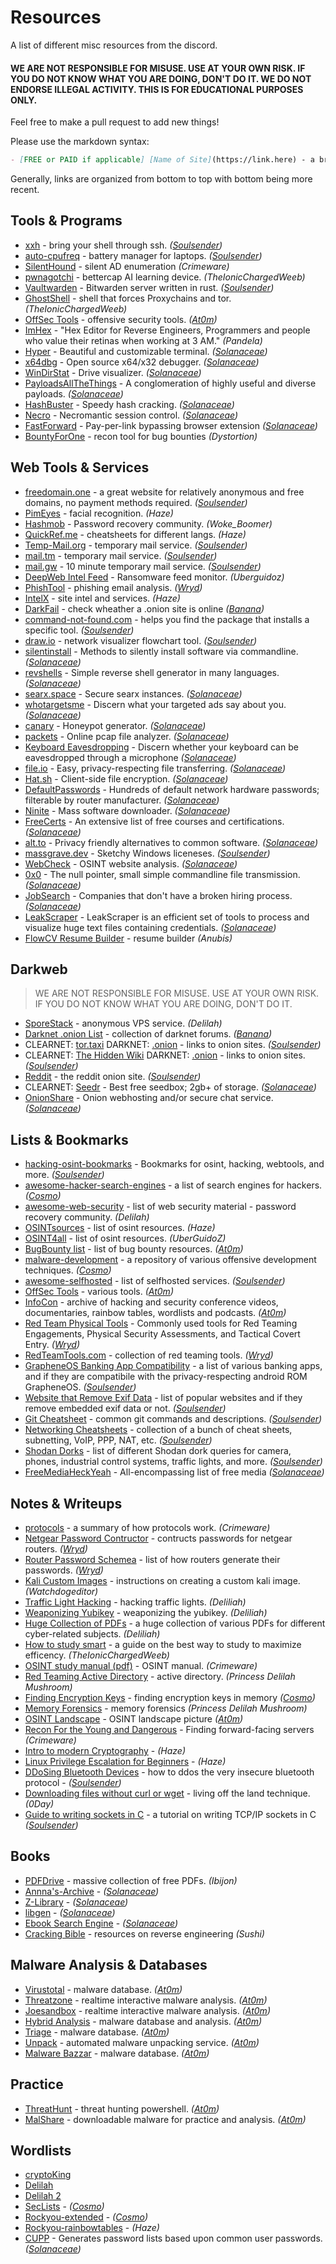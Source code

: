 # Resources
A list of different misc resources from the discord.

#### WE ARE NOT RESPONSIBLE FOR MISUSE. USE AT YOUR OWN RISK. IF YOU DO NOT KNOW WHAT YOU ARE DOING, DON'T DO IT. WE DO NOT ENDORSE ILLEGAL ACTIVITY. THIS IS FOR EDUCATIONAL PURPOSES ONLY.

Feel free to make a pull request to add new things!

Please use the markdown syntax:
```md
- [FREE or PAID if applicable] [Name of Site](https://link.here) - a brief description. *(Your Username)*
```

Generally, links are organized from bottom to top with bottom being more recent.

## Tools & Programs
- [xxh](https://github.com/xxh/xxh) - bring your shell through ssh. *([Soulsender](https://github.com/Soulsender))*
- [auto-cpufreq](https://github.com/AdnanHodzic/auto-cpufreq) - battery manager for laptops. *([Soulsender](https://github.com/Soulsender))*
- [SilentHound](https://github.com/layer8secure/SilentHound.git) - silent AD enumeration *(Crimeware)*
- [pwnagotchi](https://github.com/DrSchottky/pwnagotchi/releases) - bettercap AI learning device. *(TheIonicChargedWeeb)*
- [Vaultwarden](https://github.com/dani-garcia/vaultwarden) - Bitwarden server written in rust. *([Soulsender](https://github.com/Soulsender))*
- [GhostShell](https://github.com/S12cybersecurity/GhostShell) - shell that forces Proxychains and tor. *(TheIonicChargedWeeb)*
- [OffSec Tools](https://offsec.tools/) - offensive security tools. *([At0m](https://github.com/atomiczsec))*
- [ImHex](https://github.com/WerWolv/ImHex) - "Hex Editor for Reverse Engineers, Programmers and people who value their retinas when working at 3 AM." *(Pandela)*
- [Hyper](https://hyper.is/) - Beautiful and customizable terminal. *([Solanaceae](https://github.com/Atropa-Solanaceae))*
- [x64dbg](https://x64dbg.com/) - Open source x64/x32 debugger. *([Solanaceae](https://github.com/Atropa-Solanaceae))*
- [WinDirStat](https://windirstat.net/download.html) - Drive visualizer. *([Solanaceae](https://github.com/Atropa-Solanaceae))*
- [PayloadsAllTheThings](https://github.com/swisskyrepo/PayloadsAllTheThings) - A conglomeration of highly useful and diverse payloads. *([Solanaceae](https://github.com/Atropa-Solanaceae))*
- [HashBuster](https://github.com/s0md3v/Hash-Buster) - Speedy hash cracking. *([Solanaceae](https://github.com/Atropa-Solanaceae))*
- [Necro](https://github.com/muraenateam/necrobrowser) - Necromantic session control. *([Solanaceae](https://github.com/Atropa-Solanaceae))*
- [FastForward](https://github.com/FastForwardTeam/FastForward) - Pay-per-link bypassing browser extension *([Solanaceae](https://github.com/Atropa-Solanaceae))*
- [BountyForOne](https://github.com/Papurudoragon/bountyforone) - recon tool for bug bounties *(Dystortion)*

## Web Tools & Services
- [freedomain.one](https://freedomain.one/) - a great website for relatively anonymous and free domains, no payment methods required. *([Soulsender](https://github.com/Soulsender))*
- [PimEyes](https://pimeyes.com/en) - facial recognition. *(Haze)*
- [Hashmob](https://hashmob.net/resources/hashmob) - Password recovery community. *(Woke_Boomer)*
- [QuickRef.me](https://quickref.me/) - cheatsheets for different langs. *(Haze)*
- [Temp-Mail.org](https://temp-mail.org/) - temporary mail service. *([Soulsender](https://github.com/Soulsender))*
- [mail.tm](https://mail.tm/en/) - temporary mail service. *([Soulsender](https://github.com/Soulsender))*
- [mail.gw](https://mail.gw) - 10 minute temporary mail service. *([Soulsender](https://github.com/Soulsender))* 
- [DeepWeb Intel Feed](https://darkfeed.io/) - Ransomware feed monitor. *(Uberguidoz)*
- [PhishTool](https://www.phishtool.com/) - phishing email analysis. *([Wryd](https://github.com/wyrdCCS))*
- [IntelX](https://intelx.io/tools) - site intel and services. *(Haze)*
- [DarkFail](https://dark.fail/) - check wheather a .onion site is online *([Banana](https://github.com/BananaaORG))*
- [command-not-found.com](https://command-not-found.com/) - helps you find the package that installs a specific tool. *([Soulsender](https://github.com/Soulsender))*
- [draw.io](https://app.diagrams.net/) - network visualizer flowchart tool. *([Soulsender](https://github.com/Soulsender))*
- [silentinstall](https://silentinstallhq.com/silent-install-knowledge-base/) - Methods to silently install software via commandline. *([Solanaceae](https://github.com/Atropa-Solanaceae))*
- [revshells](https://www.revshells.com/) - Simple reverse shell generator in many languages. *([Solanaceae](https://github.com/Atropa-Solanaceae))*
- [searx.space](https://searx.space/) - Secure searx instances. *([Solanaceae](https://github.com/Atropa-Solanaceae))*
- [whotargetsme](https://whotargets.me/en/) - Discern what your targeted ads say about you. *([Solanaceae](https://github.com/Atropa-Solanaceae))*
- [canary](https://canarytokens.com/generate) - Honeypot generator. *([Solanaceae](https://github.com/Atropa-Solanaceae))*
- [packets](https://apackets.com/) - Online pcap file analyzer. *([Solanaceae](https://github.com/Atropa-Solanaceae))*
- [Keyboard Eavesdropping](https://keytap3.ggerganov.com/) - Discern whether your keyboard can be eavesdropped through a microphone *([Solanaceae](https://github.com/Atropa-Solanaceae))*
- [file.io](https://www.file.io/) - Easy, privacy-respecting file transferring. *([Solanaceae](https://github.com/Atropa-Solanaceae))*
- [Hat.sh](https://hat.sh/) - Client-side file encryption. *([Solanaceae](https://github.com/Atropa-Solanaceae))*
- [DefaultPasswords](https://default-password.info/) - Hundreds of default network hardware passwords; filterable by router manufacturer. *([Solanaceae](https://github.com/Atropa-Solanaceae))*
- [Ninite](https://ninite.com/) - Mass software downloader. *([Solanaceae](https://github.com/Atropa-Solanaceae))*
- [FreeCerts](https://github.com/cloudcommunity/Free-Certifications) - An extensive list of free courses and certifications. *([Solanaceae](https://github.com/Atropa-Solanaceae))*
- [alt.to](https://alternativeto.net/) - Privacy friendly alternatives to common software. *([Solanaceae](https://github.com/Atropa-Solanaceae))*
- [massgrave.dev](https://massgrave.dev/) - Sketchy Windows liceneses. *([Soulsender](https://github.com/Soulsender))*
- [WebCheck](https://web-check.xyz/) - OSINT website analysis. *([Solanaceae](https://github.com/Atropa-Solanaceae))*
- [0x0](https://0x0.st/) - The null pointer, small simple commandline file transmission. *([Solanaceae](https://github.com/Atropa-Solanaceae))*
- [JobSearch](https://github.com/poteto/hiring-without-whiteboards) - Companies that don't have a broken hiring process. *([Solanaceae](https://github.com/Atropa-Solanaceae))*
- [LeakScraper](https://github.com/Acceis/leakScraper) - LeakScraper is an efficient set of tools to process and visualize huge text files containing credentials. *([Solanaceae](https://github.com/Atropa-Solanaceae))*
- [FlowCV Resume Builder](https://app.flowcv.com/dashboard) - resume builder *(Anubis)*

## Darkweb
> WE ARE NOT RESPONSIBLE FOR MISUSE. USE AT YOUR OWN RISK. IF YOU DO NOT KNOW WHAT YOU ARE DOING, DON'T DO IT.
- [SporeStack](https://sporestack.com/) - anonymous VPS service. *(Delilah)*
- [Darknet .onion List](https://darknet.fail/) - collection of darknet forums. *([Banana](https://github.com/BananaaORG))*
- CLEARNET: [tor.taxi](https://tor.taxi/) DARKNET: [.onion](http://tortaxi2dev6xjwbaydqzla77rrnth7yn2oqzjfmiuwn5h6vsk2a4syd.onion) - links to onion sites. *([Soulsender](https://github.com/Soulsender))*
- CLEARNET: [The Hidden Wiki](https://thehiddenwiki.org/) DARKNET: [.onion](http://6nhmgdpnyoljh5uzr5kwlatx2u3diou4ldeommfxjz3wkhalzgjqxzqd.onion/) - links to onion sites. *([Soulsender](https://github.com/Soulsender))*
- [Reddit](http://www.reddittorjg6rue252oqsxryoxengawnmo46qy4kyii5wtqnwfj4ooad.onion/) - the reddit onion site. *([Soulsender](https://github.com/Soulsender))*
- CLEARNET: [Seedr](https://www.seedr.cc/) - Best free seedbox; 2gb+ of storage. *([Solanaceae](https://github.com/Atropa-Solanaceae))*
- [OnionShare](http://lldan5gahapx5k7iafb3s4ikijc4ni7gx5iywdflkba5y2ezyg6sjgyd.onion/) - Onion webhosting and/or secure chat service. *([Solanaceae](https://github.com/Atropa-Solanaceae))*

## Lists & Bookmarks
- [hacking-osint-bookmarks](https://github.com/[Soulsender](https://github.com/Soulsender)/hacking-osint-bookmarks) - Bookmarks for osint, hacking, webtools, and more. *([Soulsender](https://github.com/Soulsender))*
- [awesome-hacker-search-engines](https://github.com/edoardottt/awesome-hacker-search-engines) - a list of search engines for hackers. *([Cosmo](https://github.com/PrettyBoyCosmo))*
- [awesome-web-security](https://github.com/MiladMSFT/ThreatHunt) - list of web security material - password recovery community. *(Delilah)*
- [OSINTsources](https://github.com/awareseven/OSINTsources) - list of osint resources. *(Haze)*
- [OSINT4all](https://start.me/p/L1rEYQ/osint4all) - list of osint resources. *(UberGuidoZ)*
- [BugBounty list](https://twitter.com/atomiczsec/status/1573430023604031488?s=46&t=kE8r4UXbHRYZgTTh4pmI-w) - list of bug bounty resources. *([At0m](https://github.com/atomiczsec))*
- [malware-development](https://github.com/[CosmodiumCS](https://github.com/PrettyBoyCosmo)/Malware-Development) - a repository of various offensive development techniques. *([Cosmo](https://github.com/PrettyBoyCosmo))*
- [awesome-selfhosted](https://github.com/awesome-selfhosted/awesome-selfhosted) - list of selfhosted services. *([Soulsender](https://github.com/Soulsender))*
- [OffSec Tools](https://offsec.tools/) - various tools. *([At0m](https://github.com/atomiczsec))*
- [InfoCon](https://infocon.org/) - archive of hacking and security conference videos, documentaries, rainbow tables, wordlists and podcasts. *([At0m](https://github.com/atomiczsec))*
- [Red Team Physical Tools](https://github.com/DavidProbinsky/RedTeam-Physical-Tools) - Commonly used tools for Red Teaming Engagements, Physical Security Assessments, and Tactical Covert Entry. *([Wryd](https://github.com/wyrdCCS))*
- [RedTeamTools.com](https://www.redteamtools.com/) - collection of red teaming tools. *([Wryd](https://github.com/wyrdCCS))*
- [GrapheneOS Banking App Compatibility](https://privsec.dev/posts/android/banking-applications-compatibility-with-grapheneos/) - a list of various banking apps, and if they are compatibile with the privacy-respecting android ROM GrapheneOS. *([Soulsender](https://github.com/Soulsender))*
- [Website that Remove Exif Data](https://stevenwoodhall.com/which-social-media-networks-remove-exif-data/) - list of popular websites and if they remove embedded exif data or not. *([Soulsender](https://github.com/Soulsender))*
- [Git Cheatsheet](https://raw.githubusercontent.com/[CosmodiumCS](https://github.com/PrettyBoyCosmo)/resources/main/PDFs/git-cheatsheet.pdf) - common git commands and descriptions. *([Soulsender](https://github.com/Soulsender))*
- [Networking Cheatsheets](https://packetlife.net/library/cheat-sheets/) - collection of a bunch of cheat sheets, subnetting, VoIP, PPP, NAT, etc. *([Soulsender](https://github.com/Soulsender))*
- [Shodan Dorks](https://github.com/lothos612/shodan) - list of different Shodan dork queries for camera, phones, industrial control systems, traffic lights, and more. *([Soulsender](https://github.com/Soulsender))*
- [FreeMediaHeckYeah](https://fmhy.pages.dev/) - All-encompassing list of free media *([Solanaceae](https://github.com/Atropa-Solanaceae))*

## Notes & Writeups
- [protocols](https://github.com/netspooky/protocols/tree/main/broadcast_brujeria) - a summary of how protocols work. *(Crimeware)*
- [Netgear Password Contructor](https://github.com/redsquirrel7/Netgear-Password-Constructinator) - contructs passwords for netgear routers. *([Wryd](https://github.com/wyrdCCS))*
- [Router Password Schemea](https://forums.hak5.org/topic/39403-table-of-wifi-password-standards/) - list of how routers generate their passwords. *([Wryd](https://github.com/wyrdCCS))*
- [Kali Custom Images](https://www.kali.org/docs/development/live-build-a-custom-kali-iso/) - instructions on creating a custom kali image. *(Watchdogeditor)* 
- [Traffic Light Hacking](https://twitter.com/hetmehtaa/status/1617856763193352195) - hacking traffic lights. *(Deliliah)*
- [Weaponizing Yubikey](https://www.blackhillsinfosec.com/how-to-weaponize-the-yubikey/) - weaponizing the yubikey. *(Deliliah)*
- [Huge Collection of PDFs](https://mega.nz/folder/Ikl2TAAD#urHrrA_fqdMs0uxSlUKPZA) - a huge collection of various PDFs for different cyber-related subjects. *(Deliliah)*
- [How to study smart](https://youtu.be/IlU-zDU6aQ0) - a guide on the best way to study to maximize efficency. *(TheIonicChargedWeeb)*
- [OSINT study manual (pdf)](https://cdn.discordapp.com/attachments/1016199552157614090/1052590563997778061/mcafee-institute-osint-study-manual.pdf) - OSINT manual. *(Crimeware)*
- [Red Teaming Active Directory](https://h4ms1k.github.io/Red_Team_Active_Directory/#) - active directory. *(Princess Delilah Mushroom)*
- [Finding Encryption Keys](https://diyinfosec.medium.com/scanning-memory-for-fek-e17ca3db09c9) - finding encryption keys in memory *([Cosmo](https://github.com/PrettyBoyCosmo))*
- [Memory Forensics](https://eforensicsmag.com/an-introduction-to-memory-forensics-windows-process-internals-by-joseph-moronwi/) - memory forensics *(Princess Delilah Mushroom)*
- [OSINT Landscape](https://cdn.discordapp.com/attachments/885271058050068480/891455958159597598/image0.png) - OSINT landscape picture *([At0m](https://github.com/atomiczsec))*
- [Recon For the Young and Dangerous](https://github.com/[CosmodiumCS](https://github.com/PrettyBoyCosmo)/resources/blob/main/Notes/recon-for-the-young-and-dangerous.md) - Finding forward-facing servers *(Crimeware)*
- [Intro to modern Cryptography](https://cseweb.ucsd.edu/~mihir/papers/br-book.pdf) - *(Haze)*
- [Linux Privilege Escalation for Beginners](https://www.youtube.com/watch?v=ZTnwg3qCdVM) - *(Haze)*
- [DDoSing Bluetooth Devices](https://privsec.dev/posts/android/banking-applications-compatibility-with-grapheneos/) - how to ddos the very insecure bluetooth protocol - *([Soulsender](https://github.com/Soulsender))*
- [Downloading files without curl or wget](https://twitter.com/0dayCTF/status/1637811331335069697?s=20) - living off the land technique. *(0Day)*
- [Guide to writing sockets in C](https://beej.us/guide/bgnet/html//index.html) - a tutorial on writing TCP/IP sockets in C *([Soulsender](https://github.com/Soulsender))*

## Books
- [PDFDrive](https://www.pdfdrive.com/) - massive collection of free PDFs. *(Ibijon)*
- [Annna's-Archive](https://annas-archive.org/) - *([Solanaceae](https://github.com/Atropa-Solanaceae))*
- [Z-Library](https://singlelogin.re/) - *([Solanaceae](https://github.com/Atropa-Solanaceae))*
- [libgen](https://libgen.li/) - *([Solanaceae](https://github.com/Atropa-Solanaceae))*
- [Ebook Search Engine](https://cse.google.com/cse?cx=006516753008110874046:s9ddesylrm8#gsc.tab=0) - *([Solanaceae](https://github.com/Atropa-Solanaceae))*
- [Cracking Bible](https://mega.nz/folder/JRQgwCaK#1A6gll3m8BV046ZKW7wqaQ) - resources on reverse engineering *(Sushi)*

## Malware Analysis & Databases
- [Virustotal](https://www.virustotal.com/gui/home/upload) - malware database. *([At0m](https://github.com/atomiczsec))*
- [Threatzone](https://threat.zone/) - realtime interactive malware analysis. *([At0m](https://github.com/atomiczsec))*
- [Joesandbox](https://www.joesandbox.com/#windows) - realtime interactive malware analysis. *([At0m](https://github.com/atomiczsec))*
- [Hybrid Analysis](https://hybrid-analysis.com/) - malware database and analysis. *([At0m](https://github.com/atomiczsec))*
- [Triage](https://tria.ge/) - malware database. *([At0m](https://github.com/atomiczsec))*
- [Unpack](https://www.unpac.me/#/) - automated malware unpacking service. *([At0m](https://github.com/atomiczsec))*
- [Malware Bazzar](https://bazaar.abuse.ch/browse/) - malware database. *([At0m](https://github.com/atomiczsec))*

## Practice
- [ThreatHunt](https://github.com/MiladMSFT/ThreatHunt) - threat hunting powershell. *([At0m](https://github.com/atomiczsec))*
- [MalShare](https://malshare.com/index.php) - downloadable malware for practice and analysis. *([At0m](https://github.com/atomiczsec))*

## Wordlists
- [cryptoKing](https://securityplayground.pw/TheBigList.zip)
- [Delilah](https://h.acker.is/74gb-wordlist-released-princesspi7-4/)
- [Delilah 2](https://securityplayground.pw/PrincessPi.html)
- [SecLists](https://github.com/danielmiessler/SecLists) - *([Cosmo](https://github.com/PrettyBoyCosmo))*
- [Rockyou-extended](https://mega.nz/folder/aDpmxCiD#f_pSJ0vV698-Ev1mbyYNAQ) - *([Cosmo](https://github.com/PrettyBoyCosmo))*
- [Rockyou-rainbowtables](https://mega.nz/folder/ys8VyY5T#kZsRbSZCL9WS4T3GEoPo6g) - *(Haze)*
- [CUPP](https://github.com/Mebus/cupp) - Generates password lists based upon common user passwords. *([Solanaceae](https://github.com/Atropa-Solanaceae))*

